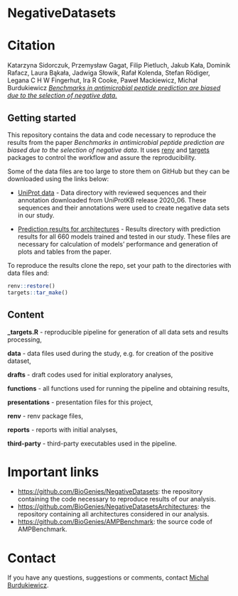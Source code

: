 
# NegativeDatasets

# Citation

Katarzyna Sidorczuk, Przemysław Gagat, Filip Pietluch, Jakub Kała,
Dominik Rafacz, Laura Bąkała, Jadwiga Słowik, Rafał Kolenda, Stefan
Rödiger, Legana C H W Fingerhut, Ira R Cooke, Paweł Mackiewicz, Michał
Burdukiewicz [*Benchmarks in antimicrobial peptide prediction are biased
due to the selection of negative
data.*](https://doi.org/10.1101/2022.05.30.493946)

## Getting started

This repository contains the data and code necessary to reproduce the
results from the paper *Benchmarks in antimicrobial peptide prediction
are biased due to the selection of negative data*. It uses
[renv](https://CRAN.R-project.org/package=renv) and
[targets](https://CRAN.R-project.org/package=targets) packages to
control the workflow and assure the reproducibility.

Some of the data files are too large to store them on GitHub but they
can be downloaded using the links below:

-   [UniProt
    data](https://www.dropbox.com/sh/n7hcu1byp1izuwv/AAB6irXnv8S5dE-LEW4QkM-ya?dl=0) -
    Data directory with reviewed sequences and their annotation
    downloaded from UniProtKB release 2020_06. These sequences and their
    annotations were used to create negative data sets in our study.

-   [Prediction results for
    architectures](https://www.dropbox.com/sh/iuytufcl92kd61a/AAArrO0P9XhZavDxfTpqjIhua?dl=0) -
    Results directory with prediction results for all 660 models trained
    and tested in our study. These files are necessary for calculation
    of models’ performance and generation of plots and tables from the
    paper.

To reproduce the results clone the repo, set your path to the
directories with data files and:

``` r
renv::restore()
targets::tar_make()
```

## Content

**\_targets.R** - reproducible pipeline for generation of all data sets
and results processing,

**data** - data files used during the study, e.g. for creation of the
positive dataset,

**drafts** - draft codes used for initial exploratory analyses,

**functions** - all functions used for running the pipeline and
obtaining results,

**presentations** - presentation files for this project,

**renv** - renv package files,

**reports** - reports with initial analyses,

**third-party** - third-party executables used in the pipeline.

# Important links

-   <https://github.com/BioGenies/NegativeDatasets>: the repository
    containing the code necessary to reproduce results of our analysis.
-   <https://github.com/BioGenies/NegativeDatasetsArchitectures>: the
    repository containing all architectures considered in our analysis.
-   <https://github.com/BioGenies/AMPBenchmark>: the source code of
    AMPBenchmark.

# Contact

If you have any questions, suggestions or comments, contact [Michal
Burdukiewicz](mailto:michalburdukiewicz@gmail.com).
